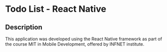 # Todo List - React Native

## Description

This application was developed using the React Native framework as part of the course MIT in Mobile Development, offered by INFNET institute.
